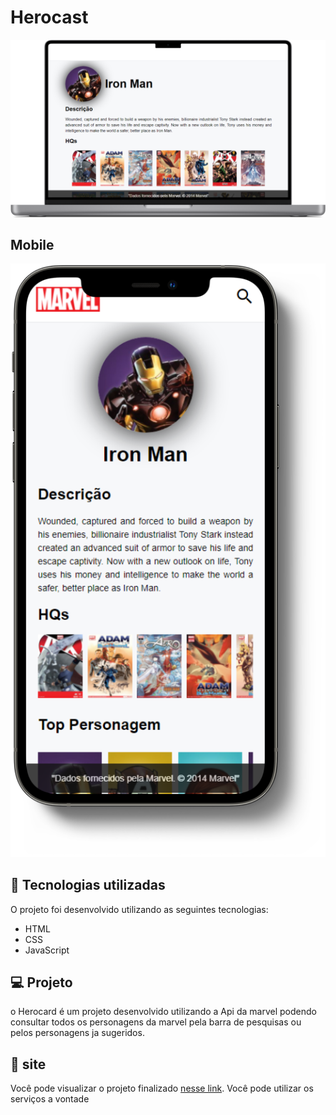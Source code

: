 # Herocast
<img src='./assets/New Macbook Pro Mockup.png'>


## Mobile

<img src='./assets/Frame.png'>


## 🚀 Tecnologias utilizadas

O projeto foi desenvolvido utilizando as seguintes tecnologias:

- HTML
- CSS
- JavaScript

## 💻 Projeto

o Herocard é um projeto desenvolvido utilizando a Api da marvel podendo consultar todos os personagens da marvel pela barra de pesquisas ou pelos personagens ja sugeridos.

## 🔖 site

Você pode visualizar o projeto finalizado [nesse link](https://herocast.vercel.app/). Você pode utilizar os serviços a vontade 

